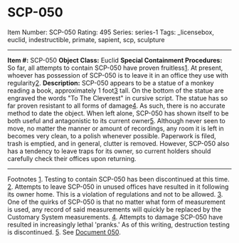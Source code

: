# SCP-050
Item Number: SCP-050
Rating: 495
Series: series-1
Tags: _licensebox, euclid, indestructible, primate, sapient, scp, sculpture

---

**Item #:** SCP-050
**Object Class:** Euclid
**Special Containment Procedures:** So far, all attempts to contain SCP-050 have proven fruitless[1](javascript:;). At present, whoever has possession of SCP-050 is to leave it in an office they use with regularity[2](javascript:;).
**Description:** SCP-050 appears to be a statue of a monkey reading a book, approximately 1 foot[3](javascript:;) tall. On the bottom of the statue are engraved the words "To The Cleverest" in cursive script.
The statue has so far proven resistant to all forms of damage[4](javascript:;). As such, there is no accurate method to date the object.
When left alone, SCP-050 has shown itself to be both useful and antagonistic to its current owner[5](javascript:;). Although never seen to move, no matter the manner or amount of recordings, any room it is left in becomes very clean, to a polish whenever possible. Paperwork is filed, trash is emptied, and in general, clutter is removed. However, SCP-050 also has a tendency to leave traps for its owner, so current holders should carefully check their offices upon returning.
* * *
Footnotes
[1](javascript:;). Testing to contain SCP-050 has been discontinued at this time.
[2](javascript:;). Attempts to leave SCP-050 in unused offices have resulted in it following its owner home. This is a violation of regulations and not to be allowed.
[3](javascript:;). One of the quirks of SCP-050 is that no matter what form of measurement is used, any record of said measurements will quickly be replaced by the Customary System measurements.
[4](javascript:;). Attempts to damage SCP-050 have resulted in increasingly lethal 'pranks.' As of this writing, destruction testing is discontinued.
[5](javascript:;). See [Document 050](/document-050).
